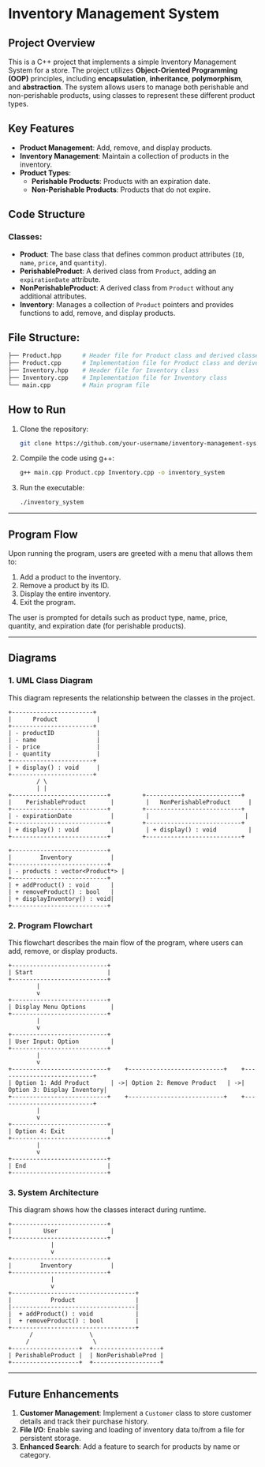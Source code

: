 # Inventory Management System

## Project Overview

This is a C++ project that implements a simple Inventory Management System for a store. The project utilizes **Object-Oriented Programming (OOP)** principles, including **encapsulation**, **inheritance**, **polymorphism**, and **abstraction**. The system allows users to manage both perishable and non-perishable products, using classes to represent these different product types.

## Key Features

- **Product Management**: Add, remove, and display products.
- **Inventory Management**: Maintain a collection of products in the inventory.
- **Product Types**:
  - **Perishable Products**: Products with an expiration date.
  - **Non-Perishable Products**: Products that do not expire.

## Code Structure

### Classes:

- **Product**: The base class that defines common product attributes (`ID`, `name`, `price`, and `quantity`).
- **PerishableProduct**: A derived class from `Product`, adding an `expirationDate` attribute.
- **NonPerishableProduct**: A derived class from `Product` without any additional attributes.
- **Inventory**: Manages a collection of `Product` pointers and provides functions to add, remove, and display products.

## File Structure:

```bash
├── Product.hpp      # Header file for Product class and derived classes
├── Product.cpp      # Implementation file for Product class and derived classes
├── Inventory.hpp    # Header file for Inventory class
├── Inventory.cpp    # Implementation file for Inventory class
└── main.cpp         # Main program file
```

## How to Run

1. Clone the repository:
   ```bash
   git clone https://github.com/your-username/inventory-management-system.git
   ```
2. Compile the code using g++:
   ```bash
   g++ main.cpp Product.cpp Inventory.cpp -o inventory_system
   ```
3. Run the executable:
   ```bash
   ./inventory_system
   ```

---

## Program Flow

Upon running the program, users are greeted with a menu that allows them to:
1. Add a product to the inventory.
2. Remove a product by its ID.
3. Display the entire inventory.
4. Exit the program.

The user is prompted for details such as product type, name, price, quantity, and expiration date (for perishable products).

---

## Diagrams

### 1. UML Class Diagram

This diagram represents the relationship between the classes in the project.

```
+-----------------------+
|      Product           |
+-----------------------+
| - productID            |
| - name                 |
| - price                |
| - quantity             |
+-----------------------+
| + display() : void     |
+-----------------------+
        / \
        | |
+---------------------------+         +---------------------------+
|    PerishableProduct       |         |   NonPerishableProduct     |
+---------------------------+         +---------------------------+
| - expirationDate           |         |                           |
+---------------------------+         +---------------------------+
| + display() : void         |         | + display() : void         |
+---------------------------+         +---------------------------+

+---------------------------+
|        Inventory           |
+---------------------------+
| - products : vector<Product*> |
+---------------------------+
| + addProduct() : void      |
| + removeProduct() : bool   |
| + displayInventory() : void|
+---------------------------+
```

### 2. Program Flowchart

This flowchart describes the main flow of the program, where users can add, remove, or display products.

```
+---------------------------+
| Start                     |
+---------------------------+
        |
        v
+---------------------------+
| Display Menu Options       |
+---------------------------+
        |
        v
+---------------------------+
| User Input: Option         |
+---------------------------+
        |
        v
+---------------------------+    +---------------------------+    +---------------------------+
| Option 1: Add Product      | ->| Option 2: Remove Product   | ->| Option 3: Display Inventory|
+---------------------------+    +---------------------------+    +---------------------------+
        |
        v
+---------------------------+
| Option 4: Exit             |
+---------------------------+
        |
        v
+---------------------------+
| End                       |
+---------------------------+
```

### 3. System Architecture

This diagram shows how the classes interact during runtime.

```
+---------------------------+
|         User               |
+---------------------------+
            |
            v
+---------------------------+
|        Inventory           |
+---------------------------+
            |
            v
+-----------------------------------+
|           Product                 |
|-----------------------------------|
|  + addProduct() : void            |
|  + removeProduct() : bool         |
+-----------------------------------+
      /                \
     /                  \
+-------------------+  +-------------------+
| PerishableProduct |  | NonPerishableProd |
+-------------------+  +-------------------+
```

---

## Future Enhancements

1. **Customer Management**: Implement a `Customer` class to store customer details and track their purchase history.
2. **File I/O**: Enable saving and loading of inventory data to/from a file for persistent storage.
3. **Enhanced Search**: Add a feature to search for products by name or category.
